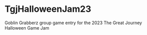 # TgjHalloweenJam23
Goblin Grabberz group game entry for the 2023 The Great Journey Halloween Game Jam
